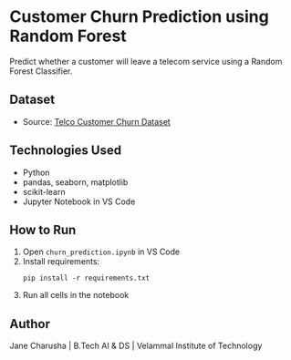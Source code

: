#  Customer Churn Prediction using Random Forest

Predict whether a customer will leave a telecom service using a Random Forest Classifier.

##  Dataset
- Source: [Telco Customer Churn Dataset](https://www.kaggle.com/blastchar/telco-customer-churn)

##  Technologies Used
- Python
- pandas, seaborn, matplotlib
- scikit-learn
- Jupyter Notebook in VS Code

##  How to Run
1. Open `churn_prediction.ipynb` in VS Code
2. Install requirements:
   ```
   pip install -r requirements.txt
   ```
3. Run all cells in the notebook

##  Author
Jane Charusha | B.Tech AI & DS | Velammal Institute of Technology
